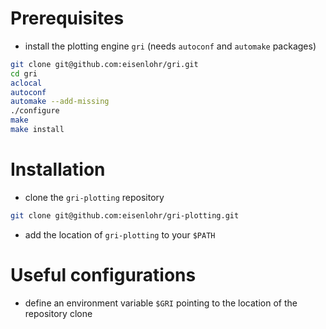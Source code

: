# Prerequisites

   * install the plotting engine `gri` (needs `autoconf` and `automake` packages)

   ```bash
   git clone git@github.com:eisenlohr/gri.git
   cd gri
   aclocal
   autoconf
   automake --add-missing
   ./configure
   make
   make install
   ```

# Installation

   * clone the `gri-plotting` repository

   ```bash
   git clone git@github.com:eisenlohr/gri-plotting.git
   ```

   * add the location of `gri-plotting` to your `$PATH`

# Useful configurations

   * define an environment variable `$GRI` pointing to the location of the repository clone
